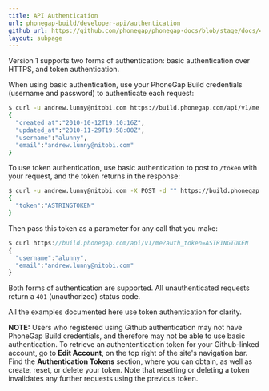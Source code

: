 ```yaml
---
title: API Authentication
url: phonegap-build/developer-api/authentication
github_url: https://github.com/phonegap/phonegap-docs/blob/stage/docs/4-phonegap-build/5-developer-api/2-authentication.html.md
layout: subpage
---
```


Version 1 supports two forms of authentication: basic authentication over HTTPS, and token authentication.

When using basic authentication, use your PhoneGap Build credentials (username and password) to authenticate each request:

```sh
$ curl -u andrew.lunny@nitobi.com https://build.phonegap.com/api/v1/me
{
  "created_at":"2010-10-12T19:10:16Z",
  "updated_at":"2010-11-29T19:58:00Z",
  "username":"alunny",
  "email":"andrew.lunny@nitobi.com"
}
```

To use token authentication, use basic authentication to post to `/token` with your request, and the token returns in the response:

```sh
$ curl -u andrew.lunny@nitobi.com -X POST -d "" https://build.phonegap.com/token
{
  "token":"ASTRINGTOKEN"
}
```

Then pass this token as a parameter for any call that you make:

```js
$ curl https://build.phonegap.com/api/v1/me?auth_token=ASTRINGTOKEN
{
  "username":"alunny",
  "email":"andrew.lunny@nitobi.com"
}
```

Both forms of authentication are supported. All unauthenticated requests return a `401` (unauthorized) status code.

All the examples documented here use token authentication for clarity.

__NOTE:__ Users who registered using Github authentication may not have PhoneGap Build credentials, and therefore may not be able to use basic authentication. To retrieve an authententication token for your Github-linked account, go to __Edit Account__, on the top right of the site's navigation bar. Find the __Authentication Tokens__ section, where you can obtain, as well as create, reset, or delete your token. Note that resetting or deleting a token invalidates any further requests using the previous token.
